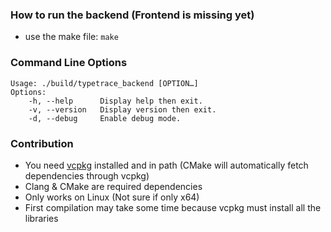 ### How to run the backend (Frontend is missing yet)

- use the make file: `make`

### Command Line Options

```
Usage: ./build/typetrace_backend [OPTION…]
Options:
	-h, --help      Display help then exit.
	-v, --version   Display version then exit.
	-d, --debug	    Enable debug mode.
```

### Contribution

- You need [vcpkg](https://vcpkg.io/en/) installed and in path (CMake will automatically fetch dependencies through vcpkg)
- Clang & CMake are required dependencies
- Only works on Linux (Not sure if only x64)
- First compilation may take some time because vcpkg must install all the libraries
